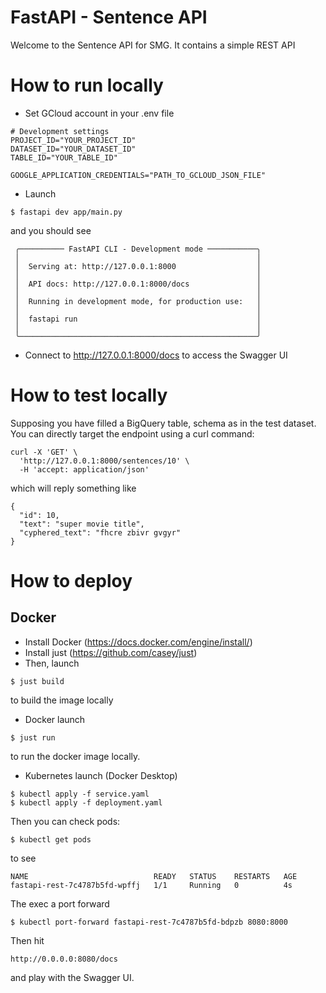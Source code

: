 # FastAPI - Sentence API

Welcome to the Sentence API for SMG.
It contains a simple REST API

# How to run locally

- Set GCloud account in your .env file
```
# Development settings
PROJECT_ID="YOUR_PROJECT_ID"
DATASET_ID="YOUR_DATASET_ID"
TABLE_ID="YOUR_TABLE_ID"

GOOGLE_APPLICATION_CREDENTIALS="PATH_TO_GCLOUD_JSON_FILE"
```

- Launch
```
$ fastapi dev app/main.py
```
and you should see
```
 ╭────────── FastAPI CLI - Development mode ───────────╮                                                                                                                                 
 │                                                     │                                                                                                                                 
 │  Serving at: http://127.0.0.1:8000                  │                                                                                                                                 
 │                                                     │                                                                                                                                 
 │  API docs: http://127.0.0.1:8000/docs               │                                                                                                                                 
 │                                                     │                                                                                                                                 
 │  Running in development mode, for production use:   │                                                                                                                                 
 │                                                     │                                                                                                                                 
 │  fastapi run                                        │                                                                                                                                 
 │                                                     │                                                                                                                                 
 ╰─────────────────────────────────────────────────────╯ 
```
- Connect to http://127.0.0.1:8000/docs to access the Swagger UI

# How to test locally
Supposing you have filled a BigQuery table, schema as in the test dataset.
You can directly target the endpoint using a curl command:
```
curl -X 'GET' \
  'http://127.0.0.1:8000/sentences/10' \
  -H 'accept: application/json'
```
which will reply something like
```
{
  "id": 10,
  "text": "super movie title",
  "cyphered_text": "fhcre zbivr gvgyr"
}
```

# How to deploy
## Docker
- Install Docker (https://docs.docker.com/engine/install/)
- Install just (https://github.com/casey/just)
- Then, launch
```
$ just build
```
to build the image locally

- Docker launch
```
$ just run
```
to run the docker image locally.

- Kubernetes launch (Docker Desktop)
```
$ kubectl apply -f service.yaml
$ kubectl apply -f deployment.yaml
```

Then you can check pods:
```
$ kubectl get pods
```

to see
```
NAME                            READY   STATUS    RESTARTS   AGE
fastapi-rest-7c4787b5fd-wpffj   1/1     Running   0          4s
```

The exec a port forward
```
$ kubectl port-forward fastapi-rest-7c4787b5fd-bdpzb 8080:8000
```

Then hit
```
http://0.0.0.0:8080/docs
```

and play with the Swagger UI.
